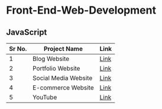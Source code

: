 # Front-End-Web-Development


## JavaScript
|Sr No. | Project Name | Link |
|-------|---------|------|
| 1 | Blog Website | [Link](https://github.com/AdyaTech/Front-End-Web-Development/tree/main/JavaScript/Blog%20Website%20Clone) |
| 2 | Portfolio Website | [Link](https://github.com/AdyaTech/Front-End-Web-Development/tree/main/JavaScript/Portfolio%20Website%20Clone) |
| 3 | Social Media Website | [Link](https://github.com/AdyaTech/Front-End-Web-Development/tree/main/JavaScript/Social%20Media%20Website) |
| 4 | E-commerce Website | [Link](https://github.com/AdyaTech/Front-End-Web-Development/tree/main/JavaScript/E-commerce%20Website%20Clone) |
| 5 | YouTube | [Link](https://github.com/AdyaTech/Front-End-Web-Development/tree/main/JavaScript/YouTube%20Clone) |

